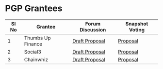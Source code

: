 # PGP Grantees

Sl No  | Grantee                       | Forum Discussion     |    Snapshot Voting         |
------ | ----------------------------- | -------------------- | -------------------------- |
1      | Thumbs Up Finance             | [Draft Proposal](https://gov.epns.io/t/pgp-proposal-thumbs-up-finance/442) | [Proposal](https://snapshot.org/#/epns.eth/proposal/0x33656a13311f0156a94f2ea1c44fcf7da3a99950259aad6a30d3c879285ecef3)   |
2      | Social3                       | [Draft Proposal](https://gov.epns.io/t/pgp-proposal-social3-epns/546)      | [Proposal](https://snapshot.org/#/epns.eth/proposal/0xf5f2f52577e400b3535dec40a2f2d0abc1f721d0a3e5e68765164d66f128097f) |
3      | Chainwhiz                     |  [Draft Proposal](https://gov.epns.io/t/pgp-proposal-chainwhiz-epns-notifications-on-open-source-bounty-marketplace/578)   |   [Proposal](https://snapshot.org/#/epns.eth/proposal/0x622750a94dcd2a486664ad2ef5c00e788fc75bac4315a995bb7e54f4fd598308)   |
